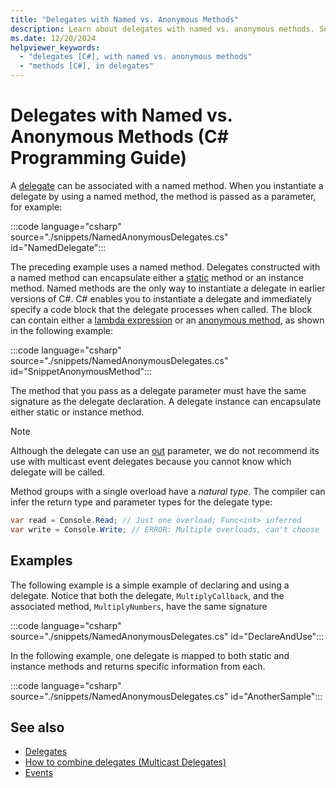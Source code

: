 ```yaml
---
title: "Delegates with Named vs. Anonymous Methods"
description: Learn about delegates with named vs. anonymous methods. See code examples and view other available resources.
ms.date: 12/20/2024
helpviewer_keywords: 
  - "delegates [C#], with named vs. anonymous methods"
  - "methods [C#], in delegates"
---
```

# Delegates with Named vs. Anonymous Methods (C# Programming Guide)

A [delegate](../../language-reference/builtin-types/reference-types.md) can be associated with a named method. When you instantiate a delegate by using a named method, the method is passed as a parameter, for example:

:::code language="csharp" source="./snippets/NamedAnonymousDelegates.cs" id="NamedDelegate":::

The preceding example uses a named method. Delegates constructed with a named method can encapsulate either a [static](../../language-reference/keywords/static.md) method or an instance method. Named methods are the only way to instantiate a delegate in earlier versions of C#. C# enables you to instantiate a delegate and immediately specify a code block that the delegate processes when called. The block can contain either a [lambda expression](../../language-reference/operators/lambda-expressions.md) or an [anonymous method](../../language-reference/operators/delegate-operator.md), as shown in the following example:

:::code language="csharp" source="./snippets/NamedAnonymousDelegates.cs" id="SnippetAnonymousMethod":::

The method that you pass as a delegate parameter must have the same signature as the delegate declaration. A delegate instance can encapsulate either static or instance method.

> [!NOTE]
> Although the delegate can use an [out](../../language-reference/keywords/method-parameters.md#out-parameter-modifier) parameter, we do not recommend its use with multicast event delegates because you cannot know which delegate will be called.

Method groups with a single overload have a *natural type*. The compiler can infer the return type and parameter types for the delegate type:

```csharp
var read = Console.Read; // Just one overload; Func<int> inferred
var write = Console.Write; // ERROR: Multiple overloads, can't choose
```

## Examples

The following example is a simple example of declaring and using a delegate. Notice that both the delegate, `MultiplyCallback`, and the associated method, `MultiplyNumbers`, have the same signature

:::code language="csharp" source="./snippets/NamedAnonymousDelegates.cs" id="DeclareAndUse":::

In the following example, one delegate is mapped to both static and instance methods and returns specific information from each.

:::code language="csharp" source="./snippets/NamedAnonymousDelegates.cs" id="AnotherSample":::

## See also

- [Delegates](./index.md)
- [How to combine delegates (Multicast Delegates)](./how-to-combine-delegates-multicast-delegates.md)
- [Events](../events/index.md)
